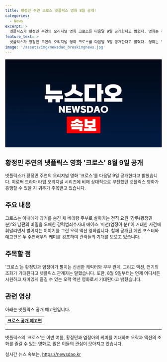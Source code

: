 ```yaml
---
title: 황정민 주연 크로스 넷플릭스 영화 8월 공개!
categories:
  - News
excerpt: >
  넷플릭스가 황정민 주연의 오리지널 영화 크로스를 다음달 9일 공개한다고 밝혔다. 영화는 전직 요원과 범죄수사대 에이스가 함께 거대한 사건에 휘말리며 벌어지는 이야기를 그린 오락 액션 영화로, 두 주인공의 케미를 예고하는 메인 포스터와 예고편이 공개됐다. 넷플릭스는 황정민과 염정아의 신선한 캐릭터와 반전된 부부 관계를 담은 영화라며 올 여름 언제 어디서든 시원하고 재미있게 즐길 수 있는 오락 액션 영화 크로스는 8월 9일 오직 넷플릭스에서 공개된다고 말했다. (150자)
feature_text: >
  넷플릭스가 황정민 주연의 오리지널 영화 크로스를 다음달 9일 공개한다고 밝혔다. 영화는 전직 요원과 범죄수사대 에이스가 함께 거대한 사건에 휘말리며 벌어지는 이야기를 그린 오락 액션 영화로, 두 주인공의 케미를 예고하는 메인 포스터와 예고편이 공개됐다. 넷플릭스는 황정민과 염정아의 신선한 캐릭터와 반전된 부부 관계를 담은 영화라며 올 여름 언제 어디서든 시원하고 재미있게 즐길 수 있는 오락 액션 영화 크로스는 8월 9일 오직 넷플릭스에서 공개된다고 말했다. (150자)
image: '/assets/img/newsdao_breakingnews.jpg'
---
```


<p><img src="/assets/img/newsdao_breakingnews.jpg" alt="ontimetimes 속보" /></p>

<h2>황정민 주연의 넷플릭스 영화 '크로스' 8월 9일 공개</h2>

<p data-ke-size="size16">넷플릭스가 황정민 주연의 오리지널 영화 '크로스'를 다음달 9일 공개한다고 밝혔습니다. 이로써 드라마 타입 오리지널 시리즈에 비해 상대적으로 부진했던 넷플릭스 영화가 흥행할 수 있을 지 귀추가 주목받고 있습니다.</p>

<h2>주요 내용</h2>

<p data-ke-size="size16">크로스는 아내에게 과거를 숨긴 채 베테랑 주부로 살아가는 전직 요원 '강무(황정민 분)'와 남편의 비밀을 오해한 강력범죄수사대 에이스 '미선(염정아 분)'이 거대한 사건에 휘말리면서 벌어지는 이야기를 그린 오락 액션 영화입니다. 함께 공개된 메인 포스터와 예고편은 두 주연배우의 케미를 강조하여 관객들의 기대를 모으고 있습니다.</p>

<h2>주목할 점</h2>

<p data-ke-size="size16">'크로스'는 황정민과 염정아가 펼치는 신선한 캐릭터와 부부 관계, 그리고 액션, 연기의 조화가 기대된다고 넷플릭스 관계자는 말했습니다. 또한, 8월 9일부터는 언제 어디서든 시원하고 재미있게 즐길 수 있는 오락 액션 영화로서 기대된다고 밝혔습니다.</p>

<h2>관련 영상</h2>

<p data-ke-size="size16">아래는 넷플릭스 공개 예고편입니다.</p>

<table>
  <tr>
    <td style="text-align: center; height: 17px;"><a href="링크주소" target="_blank"><b>크로스 공개 예고편</b></a></td>
  </tr>
</table>

<hr>

<p data-ke-size="size16">넷플릭스의 '크로스'는 이번 여름, 황정민과 염정아의 케미를 기대하며 오락과 액션의 조화를 즐길 수 있는 영화로, 많은 이들의 관심이 모아지고 있습니다.</p>
실시간 뉴스 속보는, <a href="https://newsdao.kr" rel="dofollow">https://newsdao.kr</a>


